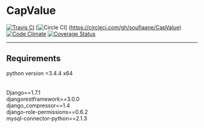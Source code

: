 # CapValue
[![Travis CI](https://travis-ci.org/soufiaane/CapValue.svg)](https://travis-ci.org/soufiaane/CapValue)
[![Circle CI](https://circleci.com/gh/soufiaane/CapValue.svg?style=shield)] (https://circleci.com/gh/soufiaane/CapValue)
[![Code Climate](https://codeclimate.com/github/soufiaane/CapValue.png)](https://codeclimate.com/github/soufiaane/CapValue)
[![Coverage Status](https://coveralls.io/repos/github/soufiaane/CapValue/badge.svg)](https://coveralls.io/github/soufiaane/CapValue)


------------------------------------------
Requirements
------------------------------------------
python version =3.4.4 x64<br><br><br>
Django==1.7.1 <br>
djangorestframework==3.0.0<br>
django_compressor==1.4<br>
django-role-permissions==0.6.2<br>
mysql-connector-python==2.1.3<br>
